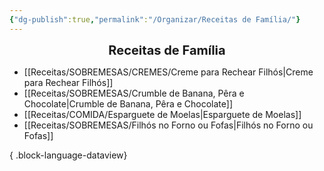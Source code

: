 ```yaml
---
{"dg-publish":true,"permalink":"/Organizar/Receitas de Família/"}
---
```


<div style="text-align: center;"> <span style="font-size: 20px;"><b>Receitas de Família</b></span> </div>

- [[Receitas/SOBREMESAS/CREMES/Creme para Rechear Filhós\|Creme para Rechear Filhós]]
- [[Receitas/SOBREMESAS/Crumble de Banana, Pêra e Chocolate\|Crumble de Banana, Pêra e Chocolate]]
- [[Receitas/COMIDA/Esparguete de Moelas\|Esparguete de Moelas]]
- [[Receitas/SOBREMESAS/Filhós no Forno ou Fofas\|Filhós no Forno ou Fofas]]

{ .block-language-dataview}